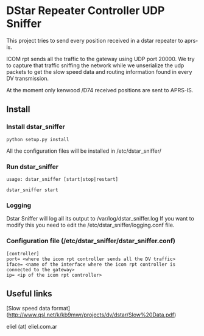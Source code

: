 # DStar Repeater Controller UDP Sniffer

This project tries to send every position received in a dstar repeater to aprs-is.

ICOM rpt sends all the traffic to the gateway using UDP port 20000.
We try to capture that traffic sniffing the network while we unserialize the udp packets to get
the slow speed data and routing information found in every DV transmission.

At the moment only kenwood /D74 received positions are sent to APRS-IS.

## Install
### Install dstar_sniffer
```shell
python setup.py install
```
All the configuration files will be installed in /etc/dstar_sniffer/

### Run dstar_sniffer
```shell
usage: dstar_sniffer [start|stop|restart]
```

```shell
dstar_sniffer start
```
### Logging
Dstar Sniffer will log all its output to /var/log/dstar_sniffer.log
If you want to modify this you need to edit the /etc/dstar_sniffer/logging.conf file.

### Configuration file (/etc/dstar_sniffer/dstar_sniffer.conf)
```
[controller]
port= <where the icom rpt controller sends all the DV traffic>
iface= <name of the interface where the icom rpt controller is connected to the gateway>
ip= <ip of the icom rpt controller>
```
## Useful links
[Slow speed data format] (http://www.qsl.net/k/kb9mwr/projects/dv/dstar/Slow%20Data.pdf)

eliel (at) eliel.com.ar

